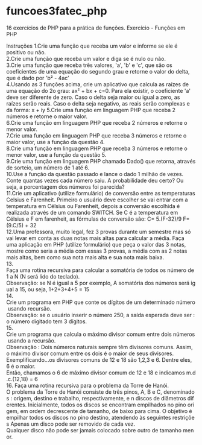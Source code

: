 # funcoes3fatec_php
16 exercícios de PHP para a prática de funções.
Exercício - Funções em PHP


Instruções
1.Crie uma função que receba um valor e informe se ele é positivo ou não.<br>
2.Crie uma função que receba um valor e diga se é nulo ou não.<br>
3.Crie uma função que receba três valores, 'a', 'b' e 'c', que são os coeficientes de uma equação do segundo grau e retorne o valor do delta, que é dado por 'b² - 4ac’<br>
4.Usando as 3 funções acima, crie um aplicativo que calcula as raízes de uma equação do 2o grau:
ax² + bx + c=0. Para ela existir, o coeficiente 'a' deve ser diferente de zero.
Caso o delta seja maior ou igual a zero, as raízes serão reais. Caso o delta seja negativo, as reais serão complexas e da forma: x + iy
5.Crie uma função em linguagem PHP que receba 2 números e retorne o maior valor.<br>
6.Crie uma função em linguagem PHP que receba 2 números e retorne o menor valor.<br>
7.Crie uma função em linguagem PHP que receba 3 números e retorne o maior valor, use a função da questão 4.<br>
8.Crie uma função em linguagem PHP que receba 3 números e retorne o menor valor, use a função da questão 5.<br>
9.Crie uma função em linguagem PHP chamado Dado() que retorna, através de sorteio, um número de 1 até 6.<br>
10.Use a função da questão passado e lance o dado 1 milhão de vezes. Conte quantas vezes cada número saiu. A probabilidade deu certo? Ou seja, a porcentagem dos números foi parecida?<br>
11.Crie um aplicativo (utilize formulário) de conversão entre as temperaturas Celsius e Farenheit.
Primeiro o usuário deve escolher se vai entrar com a temperatura em Célsius ou Farenheit, depois a conversão escolhida é realizada através de um comando SWITCH.
Se C é a temperatura em Célsius e F em farenheit, as fórmulas de conversão são:
C= 5.(F-32)/9
F= (9.C/5) + 32<br>
12.Uma professora, muito legal, fez 3 provas durante um semestre mas só vai levar em conta as duas notas mais altas para calcular a média. Faça uma aplicação em PHP (utilize formulário) que peça o valor das 3 notas, mostre como seria a média com essas 3 provas, a média com as 2 notas mais altas, bem como sua nota mais alta e sua nota mais baixa.<br>
13. Faça uma rotina recursiva para calcular a somatória de todos os número de 1 a N (N será lido do teclado).
Observação: se N é igual a 5 por exemplo, A somatória dos números será igual a 15, ou seja,
1+2+3+4+5 = 15<br>
14. Crie um programa em PHP que conte os dígitos de um determinado número usando recursão.
Observação: se o usuário inserir o número 250, a saída esperada deve ser : o número
digitado tem 3 dígitos.<br>
15. Crie um programa que calcula o máximo divisor comum entre dois números usando a recursão.
Observação : Dois números naturais sempre têm divisores comuns. Assim, o máximo divisor
comum entre os dois é o maior de seus divisores.
Exemplificando...os divisores comuns de 12 e 18 são 1,2,3 e 6. Dentre eles, 6 é o maior.
Então, chamamos o 6 de máximo divisor comum de 12 e 18 e indicamos m.d.c.(12,18) = 6<br>
16. Faça uma rotina recursiva para o problema da Torre de Hanói.
O problema da Torre de Hanói consiste de três pinos, A, B e C, denominados : origem, destino e trabalho, respectivamente, e n discos de diâmetros diferentes. Inicialmente, todos os discos se encontram empilhados no pino origem, em ordem decrescente de tamanho, de baixo para cima. O objetivo é empilhar todos os discos no pino destino, atendendo às seguintes restrições
Apenas um disco pode ser removido de cada vez.
Qualquer disco não pode ser jamais colocado sobre outro de tamanho menor.

